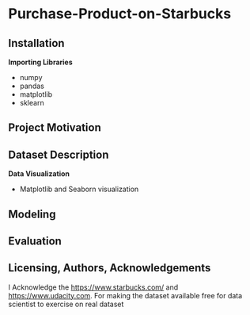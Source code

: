 # Purchase-Product-on-Starbucks
## Installation
**Importing Libraries**</br>
* numpy
* pandas
* matplotlib
* sklearn
## Project Motivation

## Dataset Description 



**Data Visualization**</br>
* Matplotlib and Seaborn visualization </br>
## Modeling 


## Evaluation 

## Licensing, Authors, Acknowledgements
  I Acknowledge the https://www.starbucks.com/ and https://www.udacity.com. For making the dataset available free for data scientist to exercise on real dataset
